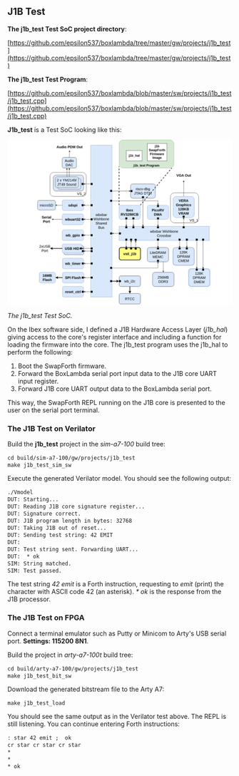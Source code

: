 ## J1B Test

**The j1b_test Test SoC project directory**:

[https://github.com/epsilon537/boxlambda/tree/master/gw/projects/j1b_test](https://github.com/epsilon537/boxlambda/tree/master/gw/projects/j1b_test)

**The j1b_test Test Program**:

[https://github.com/epsilon537/boxlambda/blob/master/sw/projects/j1b_test/j1b_test.cpp](https://github.com/epsilon537/boxlambda/blob/master/sw/projects/j1b_test/j1b_test.cpp)

**J1b_test** is a Test SoC looking like this:

![The j1b_test SoC](assets/j1b_test_soc.png)

*The j1b_test Test SoC.*

On the Ibex software side, I defined a J1B Hardware Access Layer (*j1b_hal*) giving access to the core's register interface and including a function for loading the firmware into the core. The j1b_test program uses the j1b_hal to perform the following:

1. Boot the SwapForth firmware.
2. Forward the BoxLambda serial port input data to the J1B core UART input register.
3. Forward J1B core UART output data to the BoxLambda serial port.

This way, the SwapForth REPL running on the J1B core is presented to the user on the serial port terminal.

### The J1B Test on Verilator

Build the **j1b_test** project in the *sim-a7-100* build tree:

```
cd build/sim-a7-100/gw/projects/j1b_test
make j1b_test_sim_sw
```

Execute the generated Verilator model. You should see the following output:

```
./Vmodel
DUT: Starting...
DUT: Reading J1B core signature register...
DUT: Signature correct.
DUT: J1B program length in bytes: 32768
DUT: Taking J1B out of reset...
DUT: Sending test string: 42 EMIT
DUT:
DUT: Test string sent. Forwarding UART...
DUT:  * ok
SIM: String matched.
SIM: Test passed.
```

The test string *42 emit* is a Forth instruction, requesting to *emit* (print) the character with ASCII code 42 (an asterisk). *\* ok* is the response from the J1B processor.

### The J1B Test on FPGA

Connect a terminal emulator such as Putty or Minicom to Arty's USB serial port. **Settings: 115200 8N1**.

Build the project in *arty-a7-100t* build tree:

```
cd build/arty-a7-100/gw/projects/j1b_test
make j1b_test_bit_sw
```

Download the generated bitstream file to the Arty A7:

```
make j1b_test_load
```

You should see the same output as in the Verilator test above.
The REPL is still listening. You can continue entering Forth instructions:

```
: star 42 emit ;  ok
cr star cr star cr star
*
*
* ok
```

